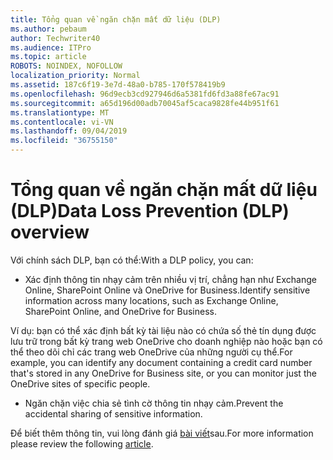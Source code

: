 ```yaml
---
title: Tổng quan về ngăn chặn mất dữ liệu (DLP)
ms.author: pebaum
author: Techwriter40
ms.audience: ITPro
ms.topic: article
ROBOTS: NOINDEX, NOFOLLOW
localization_priority: Normal
ms.assetid: 187c6f19-3e7d-48a0-b785-170f578419b9
ms.openlocfilehash: 96d9ecb3cd927946d6a5381fd6fd3a88fe67ac91
ms.sourcegitcommit: a65d196d00adb70045af5caca9828fe44b951f61
ms.translationtype: MT
ms.contentlocale: vi-VN
ms.lasthandoff: 09/04/2019
ms.locfileid: "36755150"
---
```

# <a name="data-loss-prevention-dlp-overview"></a><span data-ttu-id="be4d4-102">Tổng quan về ngăn chặn mất dữ liệu (DLP)</span><span class="sxs-lookup"><span data-stu-id="be4d4-102">Data Loss Prevention (DLP) overview</span></span>

<span data-ttu-id="be4d4-103">Với chính sách DLP, bạn có thể:</span><span class="sxs-lookup"><span data-stu-id="be4d4-103">With a DLP policy, you can:</span></span>

- <span data-ttu-id="be4d4-104">Xác định thông tin nhạy cảm trên nhiều vị trí, chẳng hạn như Exchange Online, SharePoint Online và OneDrive for Business.</span><span class="sxs-lookup"><span data-stu-id="be4d4-104">Identify sensitive information across many locations, such as Exchange Online, SharePoint Online, and OneDrive for Business.</span></span>


<span data-ttu-id="be4d4-105">Ví dụ: bạn có thể xác định bất kỳ tài liệu nào có chứa số thẻ tín dụng được lưu trữ trong bất kỳ trang web OneDrive cho doanh nghiệp nào hoặc bạn có thể theo dõi chỉ các trang web OneDrive của những người cụ thể.</span><span class="sxs-lookup"><span data-stu-id="be4d4-105">For example, you can identify any document containing a credit card number that's stored in any OneDrive for Business site, or you can monitor just the OneDrive sites of specific people.</span></span>

- <span data-ttu-id="be4d4-106">Ngăn chặn việc chia sẻ tình cờ thông tin nhạy cảm.</span><span class="sxs-lookup"><span data-stu-id="be4d4-106">Prevent the accidental sharing of sensitive information.</span></span>


<span data-ttu-id="be4d4-107">Để biết thêm thông tin, vui lòng đánh giá [bài viết](https://docs.microsoft.com/office365/securitycompliance/data-loss-prevention-policies)sau.</span><span class="sxs-lookup"><span data-stu-id="be4d4-107">For more information please review the following [article](https://docs.microsoft.com/office365/securitycompliance/data-loss-prevention-policies).</span></span>

